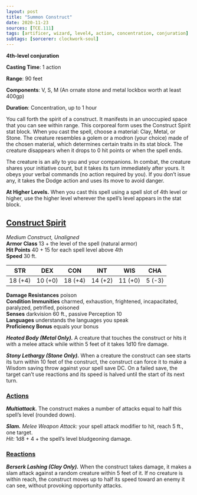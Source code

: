 ```yaml
---
layout: post
title: "Summon Construct"
date: 2020-11-23
sources: [TCE.111]
tags: [artificer, wizard, level4, action, concentration, conjuration]
subtags: [sorcerer: clockwork-soul]
---
```


**4th-level conjuration**

**Casting Time**: 1 action

**Range**: 90 feet

**Components**: V, S, M (An ornate stone and metal lockbox worth at least 400gp)

**Duration**: Concentration, up to 1 hour

You call forth the spirit of a construct. It manifests in an unoccupied space that you can see within range. This corporeal form uses the Construct Spirit stat block. When you cast the spell, choose a material: Clay, Metal, or Stone. The creature resembles a golem or a modron (your choice) made of the chosen material, which determines certain traits in its stat block. The creature disappears when it drops to 0 hit points or when the spell ends.

The creature is an ally to you and your companions. In combat, the creature shares your initiative count, but it takes its turn immediately after yours. It obeys your verbal commands (no action required by you). If you don’t issue any, it takes the Dodge action and uses its move to avoid danger.

**At Higher Levels.** When you cast this spell using a spell slot of 4th level or higher, use the higher level wherever the spell’s level appears in the stat block.

## <u>Construct Spirit</u>

*Medium Construct, Unaligned*  
**Armor Class** 13 + the level of the spell (natural armor)  
**Hit Points** 40 + 15 for each spell level above 4th  
**Speed** 30 ft.

| STR   | DEX   | CON   | INT   | WIS   | CHA   |
|:-----:|:-----:|:-----:|:-----:|:-----:|:-----:|
|18 (+4)|10 (+0)|18 (+4)|14 (+2)|11 (+0)|5  (-3)|

**Damage Resistances** poison  
**Condition Immunities** charmed, exhaustion, frightened, incapacitated, paralyzed, petrified, poisoned  
**Senses** darkvision 60 ft., passive Perception 10  
**Languages** understands the languages you speak  
**Proficiency Bonus** equals your bonus

***Heated Body (Metal Only).*** A creature that touches the construct or hits it with a melee attack while within 5 feet of it takes 1d10 fire damage.

***Stony Lethargy (Stone Only).*** When a creature the construct can see starts its turn within 10 feet of the construct, the construct can force it to make a Wisdom saving throw against your spell save DC. On a failed save, the target can’t use reactions and its speed is halved until the start of its next turn.

### <u>Actions</u>
***Multiattack.*** The construct makes a number of attacks equal to half this spell’s level (rounded down).

***Slam.*** *Melee Weapon Attack:* your spell attack modifier to hit, reach 5 ft., one target.  
*Hit:* 1d8 + 4 + the spell’s level bludgeoning damage.

### <u>Reactions</u>

***Berserk Lashing (Clay Only).*** When the construct takes damage, it makes a slam attack against a random creature within 5 feet of it. If no creature is within reach, the construct moves up to half its speed toward an enemy it can see, without provoking opportunity attacks.
